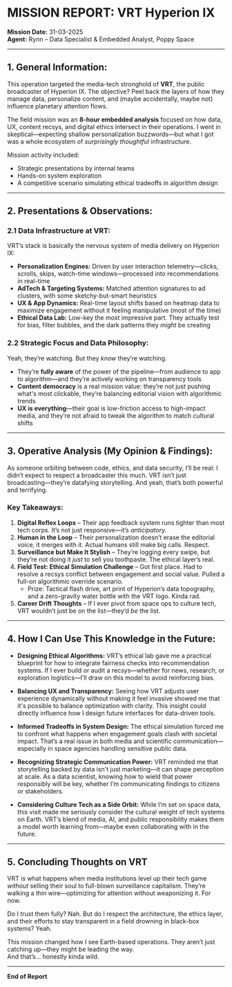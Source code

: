 # MISSION REPORT: **VRT Hyperion IX**  
**Mission Date:** 31-03-2025  
**Agent:** Rynn – Data Specialist & Embedded Analyst, Poppy Space  

---

## 1.  **General Information:**  

This operation targeted the media-tech stronghold of **VRT**, the public broadcaster of Hyperion IX. The objective? Peel back the layers of how they manage data, personalize content, and (maybe accidentally, maybe not) influence planetary attention flows.

The field mission was an **8-hour embedded analysis** focused on how data, UX, content recsys, and digital ethics intersect in their operations. I went in skeptical—expecting shallow personalization buzzwords—but what I got was a whole ecosystem of *surprisingly thoughtful* infrastructure.

Mission activity included:  
* Strategic presentations by internal teams  
* Hands-on system exploration  
* A competitive scenario simulating ethical tradeoffs in algorithm design  

---

## 2.  **Presentations & Observations:**  

### 2.1  **Data Infrastructure at VRT:**  

VRT’s stack is basically the nervous system of media delivery on Hyperion IX:  

* **Personalization Engines:** Driven by user interaction telemetry—clicks, scrolls, skips, watch-time windows—processed into recommendations in real-time  
* **AdTech & Targeting Systems:** Matched attention signatures to ad clusters, with some sketchy-but-smart heuristics  
* **UX & App Dynamics:** Real-time layout shifts based on heatmap data to maximize engagement without it feeling manipulative (most of the time)  
* **Ethical Data Lab:** Low-key the most impressive part. They actually test for bias, filter bubbles, and the dark patterns they *might* be creating  

### 2.2  **Strategic Focus and Data Philosophy:**  

Yeah, they’re watching. But they *know* they’re watching.  

* They’re **fully aware** of the power of the pipeline—from audience to app to algorithm—and they’re actively working on transparency tools  
* **Content democracy** is a real mission value: they’re not just pushing what's most clickable, they’re balancing editorial vision with algorithmic trends  
* **UX is everything**—their goal is low-friction access to high-impact media, and they’re not afraid to tweak the algorithm to match cultural shifts  

---

## 3.  **Operative Analysis (My Opinion & Findings):**  

As someone orbiting between code, ethics, and data security, I’ll be real: I didn’t expect to respect a broadcaster this much. VRT isn’t just broadcasting—they’re datafying storytelling. And yeah, that’s both powerful and terrifying.

### Key Takeaways:  

1. **Digital Reflex Loops** – Their app feedback system runs tighter than most tech corps. It’s not just responsive—it’s *anticipatory.*  
2. **Human in the Loop** – Their personalization doesn’t erase the editorial voice, it merges with it. Actual humans still make big calls. Respect.  
3. **Surveillance but Make It Stylish** – They’re logging every swipe, but they’re not doing it *just* to sell you toothpaste. The ethical layer’s real.  
4. **Field Test: Ethical Simulation Challenge** – Got first place. Had to resolve a recsys conflict between engagement and social value. Pulled a full-on algorithmic override scenario.  
    * Prize: Tactical flash drive, art print of Hyperion’s data topography, and a zero-gravity water bottle with the VRT logo. Kinda rad.  
5. **Career Drift Thoughts** – If I ever pivot from space ops to culture tech, VRT wouldn’t just be on the list—they’d *be* the list.  

---

## 4. **How I Can Use This Knowledge in the Future:**

- **Designing Ethical Algorithms:** VRT’s ethical lab gave me a practical blueprint for how to integrate fairness checks into recommendation systems. If I ever build or audit a recsys—whether for news, research, or exploration logistics—I’ll draw on this model to avoid reinforcing bias.

- **Balancing UX and Transparency:** Seeing how VRT adjusts user experience dynamically without making it feel invasive showed me that it's possible to balance optimization with clarity. This insight could directly influence how I design future interfaces for data-driven tools.

- **Informed Tradeoffs in System Design:** The ethical simulation forced me to confront what happens when engagement goals clash with societal impact. That’s a real issue in both media and scientific communication—especially in space agencies handling sensitive public data.

- **Recognizing Strategic Communication Power:** VRT reminded me that storytelling backed by data isn't just marketing—it can shape perception at scale. As a data scientist, knowing how to wield that power responsibly will be key, whether I’m communicating findings to citizens or stakeholders.

- **Considering Culture Tech as a Side Orbit:** While I’m set on space data, this visit made me seriously consider the cultural weight of tech systems on Earth. VRT’s blend of media, AI, and public responsibility makes them a model worth learning from—maybe even collaborating with in the future.

---

## 5.  **Concluding Thoughts on VRT**  

VRT is what happens when media institutions level up their tech game *without* selling their soul to full-blown surveillance capitalism. They’re walking a thin wire—optimizing for attention without weaponizing it. For now.

Do I trust them fully? Nah. But do I respect the architecture, the ethics layer, and their efforts to stay transparent in a field drowning in black-box systems? Yeah.  

This mission changed how I see Earth-based operations. They aren’t just catching up—they might be leading the way.  
And that’s… honestly kinda wild.

---

**End of Report** 
